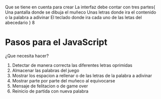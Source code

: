 Que se tiene en cuenta para crear
La interfaz debe contar con tres partes{
    Una pantalla donde se dibuja el muñeco
    Unas letras donde ira el contenido o la palabra a adivinar
    El teclado donde ira cada uno  de las letas del abecedario
}
8
# Pasos para el JavaScript
¿Que necesita hacer?
1) Detectar de manera correcta las diferentes letras oprimidas
2) Almacenar las palabras del juego
3) Mostrar los espacion a rellenar o de las letras de la palabra a adivinar
4) Mostrar parte por parte del muñeco al equivocarse
5) Mensaje de felitacion o de game over
6) Reinicio de partida con nueva palabra
   
